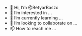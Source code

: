 - 👋 Hi, I’m @BetyarBaszo
- 👀 I’m interested in ...
- 🌱 I’m currently learning ...
- 💞️ I’m looking to collaborate on ...
- 📫 How to reach me ...

<!---
BetyarBaszo/BetyarBaszo is a ✨ special ✨ repository because its `README.md` (this file) appears on your GitHub profile.
You can click the Preview link to take a look at your changes.
--->
